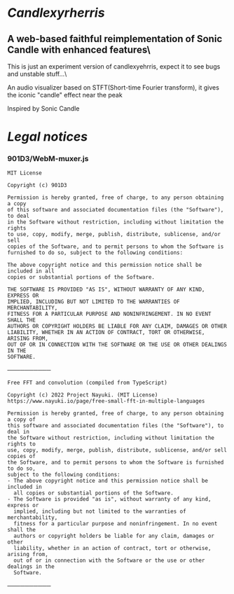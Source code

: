 # _**Candlexyrherris**_

## A web-based faithful reimplementation of Sonic Candle with enhanced features\
This is just an experiment version of candlexyehrris, expect it to see bugs and unstable stuff...\

An audio visualizer based on STFT(Short-time Fourier transform), it gives the iconic "candle" effect near the peak

Inspired by Sonic Candle

# _Legal notices_

### **901D3/WebM-muxer.js**

```
MIT License

Copyright (c) 901D3

Permission is hereby granted, free of charge, to any person obtaining a copy
of this software and associated documentation files (the "Software"), to deal
in the Software without restriction, including without limitation the rights
to use, copy, modify, merge, publish, distribute, sublicense, and/or sell
copies of the Software, and to permit persons to whom the Software is
furnished to do so, subject to the following conditions:

The above copyright notice and this permission notice shall be included in all
copies or substantial portions of the Software.

THE SOFTWARE IS PROVIDED "AS IS", WITHOUT WARRANTY OF ANY KIND, EXPRESS OR
IMPLIED, INCLUDING BUT NOT LIMITED TO THE WARRANTIES OF MERCHANTABILITY,
FITNESS FOR A PARTICULAR PURPOSE AND NONINFRINGEMENT. IN NO EVENT SHALL THE
AUTHORS OR COPYRIGHT HOLDERS BE LIABLE FOR ANY CLAIM, DAMAGES OR OTHER
LIABILITY, WHETHER IN AN ACTION OF CONTRACT, TORT OR OTHERWISE, ARISING FROM,
OUT OF OR IN CONNECTION WITH THE SOFTWARE OR THE USE OR OTHER DEALINGS IN THE
SOFTWARE.
```


──────────

```
Free FFT and convolution (compiled from TypeScript)

Copyright (c) 2022 Project Nayuki. (MIT License)
https://www.nayuki.io/page/free-small-fft-in-multiple-languages

Permission is hereby granted, free of charge, to any person obtaining a copy of
this software and associated documentation files (the "Software"), to deal in
the Software without restriction, including without limitation the rights to
use, copy, modify, merge, publish, distribute, sublicense, and/or sell copies of
the Software, and to permit persons to whom the Software is furnished to do so,
subject to the following conditions:
- The above copyright notice and this permission notice shall be included in
  all copies or substantial portions of the Software.
- The Software is provided "as is", without warranty of any kind, express or
  implied, including but not limited to the warranties of merchantability,
  fitness for a particular purpose and noninfringement. In no event shall the
  authors or copyright holders be liable for any claim, damages or other
  liability, whether in an action of contract, tort or otherwise, arising from,
  out of or in connection with the Software or the use or other dealings in the
  Software.
```

──────────


















